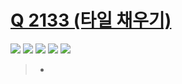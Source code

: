 # [Q 2133 (타일 채우기)](https://www.acmicpc.net/problem/2133)

<img src="https://img.shields.io/badge/Level-Gold 5-yellow"> <img src="https://img.shields.io/badge/Memory-1116%20KB-blue"> <img src="https://img.shields.io/badge/Time-0%20ms-brightgreen"> <img src="https://img.shields.io/badge/Length-439%20B-red"> <img src="https://img.shields.io/badge/Language-C-blueviolet">



> - 
>
